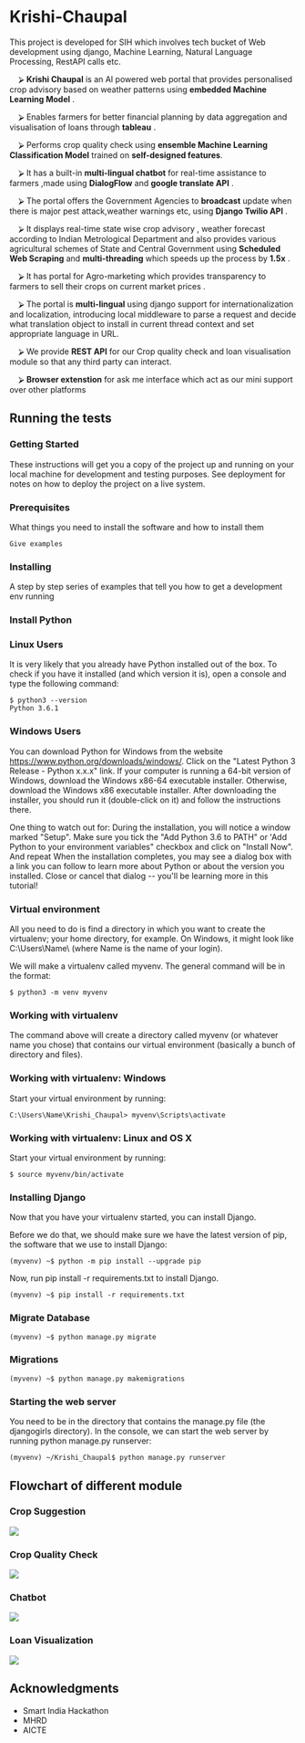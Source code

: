 # Krishi-Chaupal
This project is developed for SIH which involves tech bucket of Web development using django, Machine Learning, Natural Language Processing, RestAPI calls etc.

&nbsp;&nbsp;&nbsp;&nbsp;⮚ **Krishi Chaupal** is an AI powered web portal that provides personalised crop advisory based on weather patterns using **embedded Machine Learning Model** . 

&nbsp;&nbsp;&nbsp;&nbsp;⮚ Enables farmers for better financial planning by data aggregation and visualisation of loans through **tableau** . 

&nbsp;&nbsp;&nbsp;&nbsp;⮚ Performs crop quality check using **ensemble Machine Learning Classification Model** trained on **self-designed features**. 

&nbsp;&nbsp;&nbsp;&nbsp;⮚ It has a built-in **multi-lingual chatbot** for real-time assistance to farmers ,made using **DialogFlow** and **google translate API** . 

&nbsp;&nbsp;&nbsp;&nbsp;⮚ The portal offers the Government Agencies to **broadcast** update when there is major pest attack,weather warnings etc, using **Django Twilio API** . 

&nbsp;&nbsp;&nbsp;&nbsp;⮚ It displays real-time state wise crop advisory , weather forecast according to Indian Metrological Department and also provides various agricultural schemes of State and Central Government using **Scheduled Web Scraping** and **multi-threading** which speeds up the process by **1.5x** . 

&nbsp;&nbsp;&nbsp;&nbsp;⮚ It has portal for Agro-marketing which provides transparency to farmers to sell their crops on current market prices . 

&nbsp;&nbsp;&nbsp;&nbsp;⮚ The  portal is **multi-lingual** using django support for internationalization and localization, introducing local middleware to parse a request and decide what translation object to install in current thread context and set appropriate language in URL. 

&nbsp;&nbsp;&nbsp;&nbsp;⮚ We provide **REST API** for our Crop quality check and loan visualisation module so that any third party can interact. 

&nbsp;&nbsp;&nbsp;&nbsp;⮚ **Browser extenstion** for ask me interface which act as our mini support over other platforms
## Running the tests

### Getting Started

These instructions will get you a copy of the project up and running on your local machine for development and testing purposes. See deployment for notes on how to deploy the project on a live system.

### Prerequisites

What things you need to install the software and how to install them

```
Give examples
```

### Installing

A step by step series of examples that tell you how to get a development env running
### Install Python

### Linux Users
It is very likely that you already have Python installed out of the box. To check if you have it installed (and which version it is), open a console and type the following command:

```
$ python3 --version
Python 3.6.1
```
### Windows Users
You can download Python for Windows from the website https://www.python.org/downloads/windows/. Click on the "Latest Python 3 Release - Python x.x.x" link. If your computer is running a 64-bit version of Windows, download the Windows x86-64 executable installer. Otherwise, download the Windows x86 executable installer. After downloading the installer, you should run it (double-click on it) and follow the instructions there.

One thing to watch out for: During the installation, you will notice a window marked "Setup". Make sure you tick the "Add Python 3.6 to PATH" or 'Add Python to your environment variables" checkbox and click on "Install Now".
And repeat
When the installation completes, you may see a dialog box with a link you can follow to learn more about Python or about the version you installed. Close or cancel that dialog -- you'll be learning more in this tutorial!

### Virtual environment
All you need to do is find a directory in which you want to create the virtualenv; your home directory, for example. On Windows, it might look like C:\Users\Name\ (where Name is the name of your login).

We will make a virtualenv called myvenv. The general command will be in the format:
```
$ python3 -m venv myvenv

```
### Working with virtualenv
The command above will create a directory called myvenv (or whatever name you chose) that contains our virtual environment (basically a bunch of directory and files).

### Working with virtualenv: Windows
Start your virtual environment by running:
```
C:\Users\Name\Krishi_Chaupal> myvenv\Scripts\activate
```
### Working with virtualenv: Linux and OS X
Start your virtual environment by running:
```
$ source myvenv/bin/activate
```
### Installing Django
Now that you have your virtualenv started, you can install Django.

Before we do that, we should make sure we have the latest version of pip, the software that we use to install Django:
```
(myvenv) ~$ python -m pip install --upgrade pip
```
Now, run pip install -r requirements.txt to install Django.
```
(myvenv) ~$ pip install -r requirements.txt
```
### Migrate Database
```
(myvenv) ~$ python manage.py migrate
```
### Migrations
```
(myvenv) ~$ python manage.py makemigrations
```
### Starting the web server
You need to be in the directory that contains the manage.py file (the djangogirls directory). In the console, we can start the web server by running python manage.py runserver:
```
(myvenv) ~/Krishi_Chaupal$ python manage.py runserver
```

## Flowchart of different module

### Crop Suggestion
![](https://drive.google.com/uc?export=view&id=1qFGKf12gkxop4YIRNMOt_IBlM0vDoz_2)

### Crop Quality Check
![](https://drive.google.com/uc?export=view&id=1Od_q-9juIpmYTbY1Ub_aR7dKg7InltCd)

### Chatbot
![](https://drive.google.com/uc?export=view&id=1lpPxA-yUin4Cvry05e8dT6VGHFuSSuC8)

### Loan Visualization
![](https://drive.google.com/uc?export=view&id=1HtS7jXdf9pWhfqRjW5Gj9JLxbBfplTBq)



## Acknowledgments

* Smart India Hackathon 
* MHRD
* AICTE
